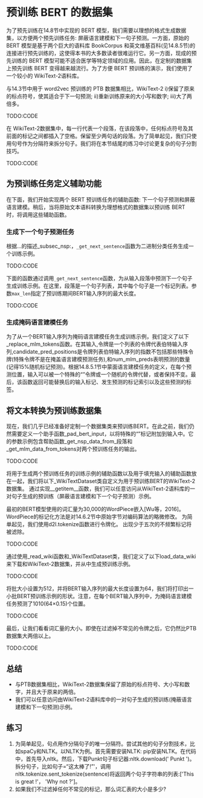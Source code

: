 

<!--
 * @version:
 * @Author:  StevenJokes https://github.com/StevenJokes
 * @Date: 2020-08-15 14:33:14
 * @LastEditors:  StevenJokes https://github.com/StevenJokes
 * @LastEditTime: 2020-08-15 14:46:07
 * @Description:MT
 * @TODO::
 * @Reference:http://preview.d2l.ai/d2l-en/master/chapter_natural-language-processing-pretraining/bert-dataset.html
-->

# 预训练 BERT 的数据集

为了预先训练在14.8节中实现的 BERT 模型，我们需要以理想的格式生成数据集，以方便两个预先训练任务: 屏蔽语言建模和下一句子预测。一方面，原始的 BERT 模型是基于两个巨大的语料库 BookCorpus 和英文维基百科(见14.8.5节)的连接进行预先训练的，这使得本书的大多数读者很难运行它。另一方面，现成的预先训练的 BERT 模型可能不适合医学等特定领域的应用。因此，在定制的数据集上预先训练 BERT 变得越来越流行。为了方便 BERT 预训练的演示，我们使用了一个较小的 WikiText-2语料库。

与14.3节中用于 word2vec 预训练的 PTB 数据集相比，WikiText-2 i)保留了原来的标点符号，使其适合于下一句预测; ii)重新训练原来的大小写和数字; iii)大了两倍多。

TODO:CODE

在 WikiText-2数据集中，每一行代表一个段落，在该段落中，任何标点符号及其前面的标记之间都插入了空格。保留至少两句话的段落。为了简单起见，我们只使用句号作为分隔符来拆分句子。我们将在本节结尾的练习中讨论更复杂的句子分割技巧。

TODO:CODE

## 为预训练任务定义辅助功能

在下面，我们开始实现两个 BERT 预训练任务的辅助函数: 下一个句子预测和屏蔽语言建模。稍后，当将原始文本语料转换为理想格式的数据集以预训练 BERT 时，将调用这些辅助函数。

### 生成下一个句子预测任务

根据…的描述_subsec_nsp:，`_get_next_sentence`函数为二进制分类任务生成一个训练示例。

TODO:CODE

下面的函数通过调用`_get_next_sentence`函数，为从输入段落中预测下一个句子生成训练示例。在这里，段落是一个句子列表，其中每个句子是一个标记列表。参数`max_len`指定了预训练期间BERT输入序列的最大长度。

TODO:CODE

### 生成掩码语言建模任务

为了从一个BERT输入序列为掩码语言建模任务生成训练示例，我们定义了以下_replace_mlm_tokens函数。在其输入,令牌是一个列表的令牌代表伯特输入序列,candidate_pred_positions是令牌列表伯特输入序列的指数不包括那些特殊令牌(特殊令牌不是在掩盖语言建模预测任务),和num_mlm_preds表明预测的数量(记得15%随机标记预测)。根据14.8.5.1节中蒙面语言建模任务的定义，在每个预测位置，输入可以被一个特殊的“<mask>”令牌或一个随机的令牌代替，或者保持不变。最后，该函数返回可能替换后的输入标记、发生预测的标记索引以及这些预测的标签。



## 将文本转换为预训练数据集

现在，我们几乎已经准备好定制一个数据集类来预训练BERT。在此之前，我们仍然需要定义一个助手函数_pad_bert_input，以将特殊的“<mask>”标记附加到输入中。它的参数示例包含帮助函数_get_nsp_data_from_段落和_get_mlm_data_from_tokens对两个预训练任务的输出。

TODO:CODE

将用于生成两个预训练任务的训练示例的辅助函数以及用于填充输入的辅助函数放在一起，我们将以下_WikiTextDataset类自定义为用于预训练BERT的WikiText-2数据集。 通过实现__getitem__函数，我们可以任意访问从WikiText-2语料库的一对句子生成的预训练（屏蔽语言建模和下一个句子预测）示例。

最初的BERT模型使用的词汇量为30,000的WordPiece嵌入[Wu等，2016]。 WordPiece的标记化方法是对14.6.2节中原始字节对编码算法的略微修改。 为简单起见，我们使用d2l.tokenize函数进行令牌化。 出现少于五次的不频繁标记将被滤除。

TODO:CODE

通过使用_read_wiki函数和_WikiTextDataset类，我们定义了以下load_data_wiki来下载和WikiText-2数据集，并从中生成预训练示例。

TODO:CODE

将批大小设置为512，并将BERT输入序列的最大长度设置为64，我们将打印出一小批BERT预训练示例的形状。注意，在每个BERT输入序列中，为掩码语言建模任务预测了1010(64×0.15)个位置。

TODO:CODE

最后，让我们看看词汇量的大小。即使在过滤掉不常见的令牌之后，它仍然比PTB数据集大两倍以上。

TODO:CODE

## 总结

* 与PTB数据集相比，WikiText-2数据集保留了原始的标点符号、大小写和数字，并且大于原来的两倍。
* 我们可以任意访问由WikiText-2语料库中的一对句子生成的预训练(掩蔽语言建模和下一句预测)示例。

## 练习

1. 为简单起见，句点用作分隔句子的唯一分隔符。尝试其他的句子分割技术，比如spaCy和NLTK。以NLTK为例。首先需要安装NLTK: pip安装NLTK。在代码中，首先导入nltk。然后，下载Punkt句子标记器:nltk.download(' Punkt ')。拆分句子，比如句子=“这太棒了!”'，调用nltk.tokenize.sent_tokenize(sentence)将返回两个句子字符串的列表:['This is great !'， 'Why not ?']。
1. 如果我们不过滤掉任何不常见的标记，那么词汇表的大小是多少?
